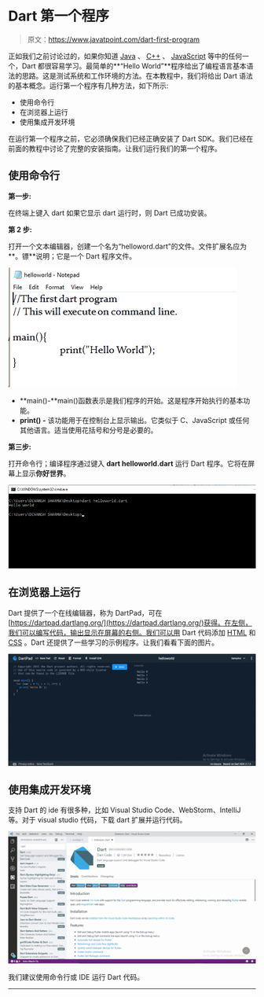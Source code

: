 # Dart 第一个程序

> 原文：<https://www.javatpoint.com/dart-first-program>

正如我们之前讨论过的，如果你知道 [Java](https://www.javatpoint.com/java-tutorial) 、 [C++](https://www.javatpoint.com/cpp-tutorial) 、 [JavaScript](https://www.javatpoint.com/javascript-tutorial) 等中的任何一个，Dart 都很容易学习。最简单的**“Hello World”**程序给出了编程语言基本语法的思路。这是测试系统和工作环境的方法。在本教程中，我们将给出 Dart 语法的基本概念。运行第一个程序有几种方法，如下所示:

*   使用命令行
*   在浏览器上运行
*   使用集成开发环境

在运行第一个程序之前，它必须确保我们已经正确安装了 Dart SDK。我们已经在前面的教程中讨论了完整的安装指南。让我们运行我们的第一个程序。

## 使用命令行

**第一步:**

在终端上键入 dart 如果它显示 dart 运行时，则 Dart 已成功安装。

**第 2 步:**

打开一个文本编辑器，创建一个名为“helloword.dart”的文件。文件扩展名应为**。镖**说明；它是一个 Dart 程序文件。

![Dart First Program](img/bb425a864e6f1a2243205b6877fea5b4.png)

*   **main()-**main()函数表示是我们程序的开始。这是程序开始执行的基本功能。
*   **print() -** 该功能用于在控制台上显示输出。它类似于 C、JavaScript 或任何其他语言。适当使用花括号和分号是必要的。

**第三步:**

打开命令行；编译程序通过键入 **dart helloworld.dart** 运行 Dart 程序。它将在屏幕上显示**你好世界**。

![Dart First Program](img/a016607b081c6563e68fdd8a8a960ad5.png)

## 在浏览器上运行

Dart 提供了一个在线编辑器，称为 DartPad，可在[https://dartpad.dartlang.org/](https://dartpad.dartlang.org/)获得。在左侧，我们可以编写代码，输出显示在屏幕的右侧。我们可以用 Dart 代码添加 [HTML](https://www.javatpoint.com/html-tutorial) 和 [CSS](https://www.javatpoint.com/css-tutorial) 。Dart 还提供了一些学习的示例程序。让我们看看下面的图片。

![Dart First Program](img/0df17a5aaa07d032aa20afad47da302b.png)

## 使用集成开发环境

支持 Dart 的 ide 有很多种，比如 Visual Studio Code、WebStorm、IntelliJ 等。对于 visual studio 代码，下载 dart 扩展并运行代码。

![Dart First Program](img/33cf4b11719b5bb2778262b1c94e958f.png)

我们建议使用命令行或 IDE 运行 Dart 代码。

* * *